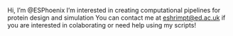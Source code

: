  Hi, I’m @ESPhoenix
I’m interested in creating computational pipelines for protein design and simulation
You can contact me at eshrimpt@ed.ac.uk if you are interested in colaborating or need help using my scripts!

<!---
ESPhoenix/ESPhoenix is a ✨ special ✨ repository because its `README.md` (this file) appears on your GitHub profile.
You can click the Preview link to take a look at your changes.
--->
